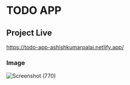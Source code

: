# TODO APP

## Project Live
https://todo-app-ashishkumarpalai.netlify.app/

### Image 

![Screenshot (770)](https://github.com/ashishkumarpalai/CodeAlpha-INTERNSHIP/assets/112760336/ca07e83d-41b1-4cbc-8c80-e8f5ba838d98)
